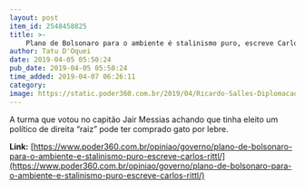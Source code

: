 ```yaml
---
layout: post
item_id: 2548458825
title: >-
    Plano de Bolsonaro para o ambiente é stalinismo puro, escreve Carlos Rittl
author: Tatu D'Oquei
date: 2019-04-05 05:50:24
pub_date: 2019-04-05 05:50:24
time_added: 2019-04-07 06:26:11
category: 
image: https://static.poder360.com.br/2019/04/Ricardo-Salles-Diplomacao-TSE-Hamailton-Mourao-109-1200x630.jpg
---
```


A turma que votou no capitão Jair Messias achando que tinha eleito um político de direita “raiz” pode ter comprado gato por lebre.

**Link:** [https://www.poder360.com.br/opiniao/governo/plano-de-bolsonaro-para-o-ambiente-e-stalinismo-puro-escreve-carlos-rittl/](https://www.poder360.com.br/opiniao/governo/plano-de-bolsonaro-para-o-ambiente-e-stalinismo-puro-escreve-carlos-rittl/)

